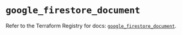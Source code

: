 # `google_firestore_document`

Refer to the Terraform Registry for docs: [`google_firestore_document`](https://registry.terraform.io/providers/hashicorp/google-beta/5.19.0/docs/resources/google_firestore_document).
